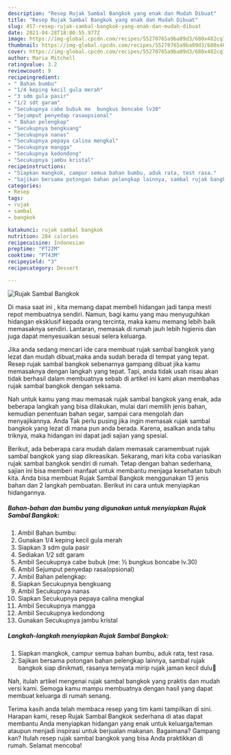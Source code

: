 ```yaml
---
description: "Resep Rujak Sambal Bangkok yang enak dan Mudah Dibuat"
title: "Resep Rujak Sambal Bangkok yang enak dan Mudah Dibuat"
slug: 457-resep-rujak-sambal-bangkok-yang-enak-dan-mudah-dibuat
date: 2021-04-28T18:00:55.977Z
image: https://img-global.cpcdn.com/recipes/55270765a9ba89d3/680x482cq70/rujak-sambal-bangkok-foto-resep-utama.jpg
thumbnail: https://img-global.cpcdn.com/recipes/55270765a9ba89d3/680x482cq70/rujak-sambal-bangkok-foto-resep-utama.jpg
cover: https://img-global.cpcdn.com/recipes/55270765a9ba89d3/680x482cq70/rujak-sambal-bangkok-foto-resep-utama.jpg
author: Maria Mitchell
ratingvalue: 3.2
reviewcount: 9
recipeingredient:
- " Bahan bumbu"
- "1/4 keping kecil gula merah"
- "3 sdm gula pasir"
- "1/2 sdt garam"
- "Secukupnya cabe bubuk me  bungkus boncabe lv30"
- "Sejumput penyedap rasaopsional"
- " Bahan pelengkap"
- "Secukupnya bengkuang"
- "Secukupnya nanas"
- "Secukupnya pepaya calina mengkal"
- "Secukupnya mangga"
- "Secukupnya kedondong"
- "Secukupnya jambu kristal"
recipeinstructions:
- "Siapkan mangkok, campur semua bahan bumbu, aduk rata, test rasa."
- "Sajikan bersama potongan bahan pelengkap lainnya, sambal rujak bangkok siap dinikmati, rasanya ternyata mirip rujak jaman kecil dulu🤭"
categories:
- Resep
tags:
- rujak
- sambal
- bangkok

katakunci: rujak sambal bangkok 
nutrition: 284 calories
recipecuisine: Indonesian
preptime: "PT22M"
cooktime: "PT43M"
recipeyield: "3"
recipecategory: Dessert

---
```



![Rujak Sambal Bangkok](https://img-global.cpcdn.com/recipes/55270765a9ba89d3/680x482cq70/rujak-sambal-bangkok-foto-resep-utama.jpg)

Di masa  saat ini , kita memang dapat membeli hidangan jadi tanpa mesti repot membuatnya sendiri. Namun, bagi kamu yang mau menyuguhkan hidangan eksklusif kepada orang tercinta, maka kamu memang lebih baik memasaknya sendiri. Lantaran, memasak di rumah jauh lebih higienis dan juga dapat menyesuaikan sesuai selera keluarga.

Jika anda sedang mencari ide cara membuat rujak sambal bangkok yang lezat dan mudah dibuat,maka anda sudah berada di tempat yang tepat. Resep rujak sambal bangkok  sebenarnya gampang dibuat jika kamu memasaknya dengan langkah yang tepat. Tapi, anda tidak usah risau akan tidak berhasil dalam membuatnya 
sebab di artikel ini kami akan membahas rujak sambal bangkok dengan seksama.  



Nah untuk kamu yang mau memasak rujak sambal bangkok yang enak, ada beberapa langkah yang bisa dilakukan, mulai dari memilih jenis bahan, kemudian penentuan bahan segar, sampai cara mengolah dan menyajikannya. Anda Tak perlu pusing jika ingin memasak rujak sambal bangkok yang lezat di mana pun anda berada. Karena, asalkan anda  tahu triknya, maka hidangan ini dapat jadi sajian yang spesial.

Berikut, ada beberapa cara mudah dalam memasak caramembuat rujak sambal bangkok yang siap dikreasikan. Sekarang, mari kita coba variasikan rujak sambal bangkok sendiri di rumah. Tetap dengan bahan sederhana, sajian ini bisa memberi manfaat untuk membantu menjaga kesehatan tubuh kita. Anda bisa membuat Rujak Sambal Bangkok menggunakan 13 jenis bahan dan 2 langkah pembuatan. Berikut ini cara untuk menyiapkan hidangannya.

<!--inarticleads1-->

##### Bahan-bahan dan bumbu yang digunakan untuk menyiapkan Rujak Sambal Bangkok:

1. Ambil  Bahan bumbu:
1. Gunakan 1/4 keping kecil gula merah
1. Siapkan 3 sdm gula pasir
1. Sediakan 1/2 sdt garam
1. Ambil Secukupnya cabe bubuk (me: ½ bungkus boncabe lv.30)
1. Ambil Sejumput penyedap rasa(opsional)
1. Ambil  Bahan pelengkap:
1. Siapkan Secukupnya bengkuang
1. Ambil Secukupnya nanas
1. Siapkan Secukupnya pepaya calina mengkal
1. Ambil Secukupnya mangga
1. Ambil Secukupnya kedondong
1. Gunakan Secukupnya jambu kristal




<!--inarticleads2-->

##### Langkah-langkah menyiapkan Rujak Sambal Bangkok:

1. Siapkan mangkok, campur semua bahan bumbu, aduk rata, test rasa.
1. Sajikan bersama potongan bahan pelengkap lainnya, sambal rujak bangkok siap dinikmati, rasanya ternyata mirip rujak jaman kecil dulu🤭




Nah, itulah artikel mengenai  rujak sambal bangkok  yang praktis dan mudah versi kami. Semoga kamu mampu membuatnya dengan hasil yang dapat membuat keluarga di rumah senang. 

Terima kasih anda telah membaca resep yang tim kami tampilkan di sini. Harapan kami, resep  Rujak Sambal Bangkok sederhana di atas dapat membantu Anda menyiapkan hidangan yang enak untuk keluarga/teman ataupun menjadi inspirasi untuk berjualan makanan. Bagaimana? Gampang kan? Itulah resep rujak sambal bangkok yang bisa Anda praktikkan di rumah. Selamat mencoba!

